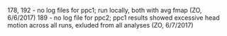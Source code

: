 178, 192 - no log files for ppc1; run locally, both with avg fmap (ZO, 6/6/2017)
189 - no log file for ppc2; ppc1 results showed excessive head motion across all runs, exluded from all analyses (ZO, 6/7/2017)
